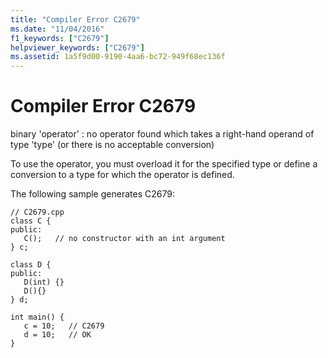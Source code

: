 ```yaml
---
title: "Compiler Error C2679"
ms.date: "11/04/2016"
f1_keywords: ["C2679"]
helpviewer_keywords: ["C2679"]
ms.assetid: 1a5f9d00-9190-4aa6-bc72-949f68ec136f
---
```

# Compiler Error C2679

binary 'operator' : no operator found which takes a right-hand operand of type 'type' (or there is no acceptable conversion)

To use the operator, you must overload it for the specified type or define a conversion to a type for which the operator is defined.

The following sample generates C2679:

```
// C2679.cpp
class C {
public:
   C();   // no constructor with an int argument
} c;

class D {
public:
   D(int) {}
   D(){}
} d;

int main() {
   c = 10;   // C2679
   d = 10;   // OK
}
```